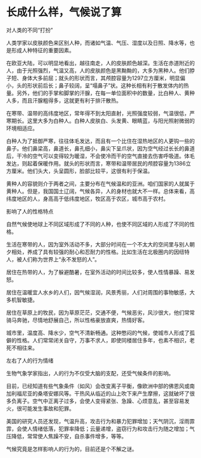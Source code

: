 # 长成什么样，气候说了算

对人类的不同“打扮” 

人类学家以皮肤颜色来区别人种，而诸如气温、气压、湿度以及日照、降水等，也是形成人种特征的重要因素。 

在欧亚大陆，可以明显地看出，越往南走，人的皮肤颜色越深。生活在赤道附近的人，由于光照强烈，气温又高，人的皮肤颜色是黑黝黝的，大多为黑种人。他们脖子短、身体大多前屈；就头的形状而言，其颅腔容量为1297立方厘米，明显偏小，头的形状前后长；鼻子较阔，呈“塌鼻子”状。这种长相有利于散发体内的热量。另外，他们的手掌和脚掌的汗腺，在每一单位面积中的数量，比白种人、黄种人多，而且汗腺粗得多，这就更有利于排汗散热。 

在寒带、温带的高纬度地区，常年得不到太阳直射，光照强度较弱，气温很低，严寒期长。这里大多为白种人。白种人皮肤白、头发黄、眼睛蓝，与阳光照射微弱的环境相适应。 

白种人为了抵御严寒，往往体毛发达，而且有一个比住在湿热地区的人更钩一些的鼻子。他们鼻梁高，鼻道长，鼻孔细小，鼻尖下呈爪状，因为空气经过长长的鼻道后，干冷的空气可以变得较为暖湿，不会使冷而干的空气直接去伤害呼吸道。体毛发达，则起着保暖作用。就头的形状而言，寒带和温带居民的颅腔容量为1386立方厘米。他们头大，头呈圆形，脸部比较平，这很有利于保温。 

黄种人的容貌则介于两者之间，主要分布在气候温和的亚洲。咱们国家的人就属于黄种人。但是，我国国土辽阔，气候各异，人的身材也就大不一样。总体来看，高纬度地区的人，身高高于低纬度地区，牧区高于农区，城市高于农村。 

影响了人的性格特点 

自然气候使地球上不同区域形成了不同的人种，也使不同区域的人形成了不同的性格。 

生活在寒带的人，因为室外活动不多，大部分时间在一个不太大的空间里与别人朝夕相处，养成了具有较强的耐心和忍耐力的性格。比如生活在北极圈内的因纽特人，被人们称为世界上“永不发怒的人”。 

居住在热带的人，为了躲避酷暑，在室外活动的时间比较多，使人性情暴躁、易发怒。 

居住在温暖宜人水乡的人们，因气候湿润，风景秀丽，人们对周围的事物敏感，大多机智敏捷。 

居住在草原上的牧民，因为草原茫茫，交通不便，气候恶劣，风沙很大，他们常常骑马奔驰，尽情地舒展自己，所以性格豪放直爽，热情好客。 

城市里，温度高、降水少，空气不清新畅通。这种憋闷的气候，使城市人形成了孤僻的性格。人们常常闭关自守，万事不求人，即使同楼居住多年，也素不相识，老死不相往来。 

左右了人的行为情绪 

生物气象学家指出，人的行为不仅受大脑的支配，还受气候条件的影响。 

目前，已经知道有些气象条件（如风）会改变离子平衡，像欧洲中部的佛恩风或南加利福尼亚的桑塔安娜风等。干热风从临近的山上吹下来产生摩擦，这就破坏了很多负离子。空气中正离子过多，会使人变得紧张、急躁、心烦意乱，甚至容易发火，很可能发生事故和犯罪。 

美国的研究人员还发现，气温升高，攻击行为和暴力犯罪增加；天气阴沉，淫雨霏霏，会使人情绪低落，犯罪率降低；云量递增，盗窃行为和攻击行为随之增加；气压降低，常常使人焦躁不安，自杀事件增多，等等。 

气候究竟是怎样影响人的行为的，目前还是个不解之谜。